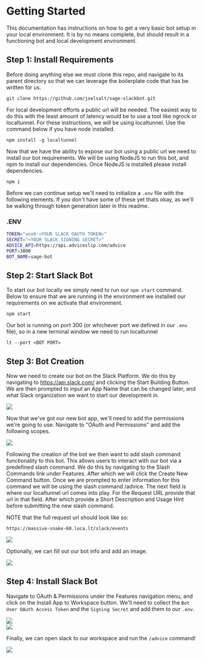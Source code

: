 # Getting Started
This documentation has instructions on how to get a very basic bot setup in your local environment. It is by no means complete, but should result in a functioning bot and local development environment.

## Step 1: Install Requirements
Before doing anything else we must clone this repo, and navigate to its parent directory so that we can leverage the boilerplate code that has be written for us.
```
git clone https://github.com/joelsalt/sage-slackbot.git
```

For local development efforts a public url will be needed. The easiest way to do this with the least amount of latency would be to use a tool like ngrock or localtunnel. For these instructions, we will be using localtunnel. Use the command below if you have node installed.
```
npm install -g localtunnel
```

Now that we have the ability to expose our bot using a public url we need to install our bot requirements. We will be using NodeJS to run this bot, and npm to install our dependencies. Once NodeJS is installed please install dependencies.
```
npm i
```

Before we can continue setup we'll need to initialize a `.env` file with the following elements. If you don't have some of these yet thats okay, as we'll be walking through token generation later in this readme.

### .ENV
```bash
TOKEN="xoxb-<YOUR SLACK OAUTH TOKEN>"
SECRET="<YOUR SLACK SIGNING SECRET>"
ADVICE_API=https://api.adviceslip.com/advice
PORT=3000
BOT_NAME=sage-bot
```

## Step 2: Start Slack Bot
To start our bot locally we simply need to run our `npm start` command. Below to ensure that we are running in the environment we installed our requirements on we activate that environment.
```
npm start
```

Our bot is running on port 300 (or whichever port we defined in our `.env` file), so in a new terminal window we need to run localtunnel
```
lt --port <BOT PORT>
```

## Step 3: Bot Creation
Now we need to create our bot on the Slack Platform. We do this by navigating to https://api.slack.com/ and clicking the Start Building Button. We are then prompted to input an App Name that can be changed later, and what Slack organization we want to start our development in. 

<img src="images/create-app.png"><br>

Now that we've got our new bot app, we'll need to add the permissions we're going to use. Navigate to "OAuth and Permissions" and add the following scopes.

<img src="images/oauth-scopes.png"><br>

Following the creation of the bot we then want to add slash command functionality to this bot. This allows users to interact with our bot via a predefined slash command. We do this by navigating to the Slash Commands link under Features. After which we will click the Create New Command button. Once we are prompted to enter information for this command we will be using the slash command /advice. The next field is where our localtunnel url comes into play. For the Request URL provide that url in that field. After which provide a Short Description and Usage Hint before submitting the new slash command.

NOTE that the full request url should look like so:
```
https://massive-snake-60.loca.lt/slack/events
```

<img src="images/slash-command.png"><br>

Optionally, we can fill out our bot info and add an image.

<img src="images/bot-info.png"><br>

## Step 4: Install Slack Bot
Navigate to OAuth & Permissions under the Features navigation menu, and click on the Install App to Workspace button. We'll need to collect the `Bot User OAuth Access Token` and the `Signing Secret` and add them to our `.env`.

<img src="images/token.png"><br>
<img src="images/signing-secret.png"><br>

Finally, we can open slack to our workspace and run the `/advice` command!

<img src="images/sage-bot.png"><br>
